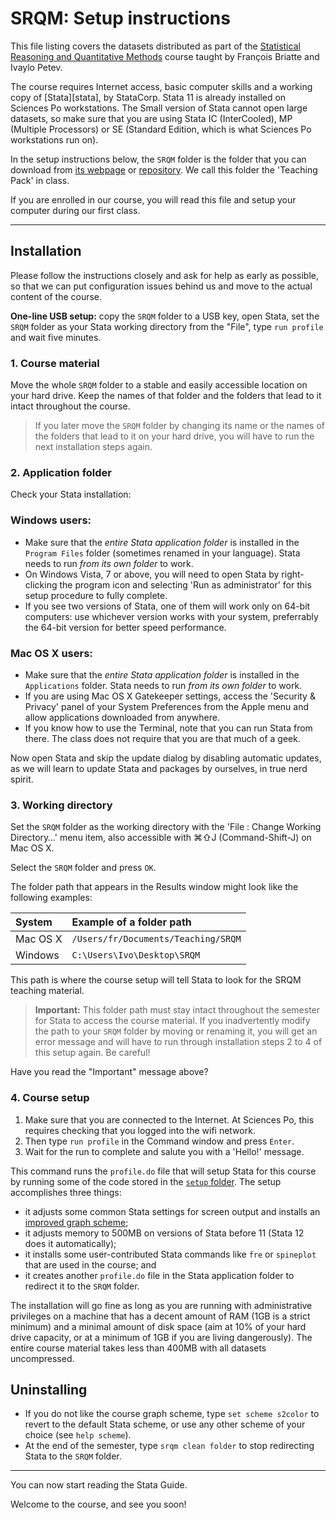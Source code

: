 # SRQM: Setup instructions

This file listing covers the datasets distributed as part of the [Statistical Reasoning and Quantitative Methods][srqm] course taught by François Briatte and Ivaylo Petev.

[srqm]: http://f.briatte.org/teaching/quanti/

The course requires Internet access, basic computer skills and a working copy of [Stata][stata], by StataCorp. Stata 11 is already installed on Sciences Po workstations. The Small version of Stata cannot open large datasets, so make sure that you are using Stata IC (InterCooled), MP (Multiple Processors) or SE (Standard Edition, which is what Sciences Po workstations run on).

[stat]: http://www.stata.com/

In the setup instructions below, the `SRQM` folder is the folder that you can download from [its webpage][srqm-page] or [repository][srqm-repo]. We call this folder the 'Teaching Pack' in class.

[srqm-page]: http://f.briatte.org/srqm/
[srqm-repo]: https://github.com/briatte/srqm

If you are enrolled in our course, you will read this file and setup your computer during our first class.

* * *

## Installation

Please follow the instructions closely and ask for help as early as possible, so that we can put configuration issues behind us and move to the actual content of the course.

__One-line USB setup:__ copy the `SRQM` folder to a USB key, open Stata, set the `SRQM` folder as your Stata working directory from the "File", type `run profile` and wait five minutes.

### 1. Course material

Move the whole `SRQM` folder to a stable and easily accessible location on your hard drive. Keep the names of that folder and the folders that lead to it intact throughout the course.

> If you later move the `SRQM` folder by changing its name or the names of the folders that lead to it on your hard drive, you will have to run the next installation steps again.

### 2. Application folder

Check your Stata installation:

### Windows users: 

- Make sure that the *entire Stata application folder* is installed in the `Program Files` folder (sometimes renamed in your language). Stata needs to run _from its own folder_ to work.
- On Windows Vista, 7 or above, you will need to open Stata by right-clicking the program icon and selecting 'Run as administrator' for this setup procedure to fully complete.
- If you see two versions of Stata, one of them will work only on 64-bit computers: use whichever version works with your system, preferrably the 64-bit version for better speed performance.

### Mac OS X users:

- Make sure that the *entire Stata application folder* is installed in the `Applications` folder. Stata needs to run _from its own folder_ to work.
- If you are using Mac OS X Gatekeeper settings, access the 'Security & Privacy' panel of your System Preferences from the Apple menu and allow applications downloaded from anywhere.
- If you know how to use the Terminal, note that you can run Stata from there. The class does not require that you are that much of a geek.

Now open Stata and skip the update dialog by disabling automatic updates, as we will learn to update Stata and packages by ourselves, in true nerd spirit.

### 3. Working directory

Set the `SRQM` folder as the working directory with the 'File : Change Working Directory…' menu item, also accessible with &#8984;&#8679;J (Command-Shift-J) on Mac OS X.

Select the `SRQM` folder and press `OK`.

The folder path that appears in the Results window might look like the following examples:

| System    | Example of a folder path            |
|:----------|:------------------------------------|
| Mac OS X  | `/Users/fr/Documents/Teaching/SRQM` |
| Windows   | `C:\Users\Ivo\Desktop\SRQM`         |

This path is where the course setup will tell Stata to look for the SRQM teaching material.

> __Important:__ This folder path must stay intact throughout the semester for Stata to access the course material. If you inadvertently modify the path to your `SRQM` folder by moving or renaming it, you will get an error message and will have to run through installation steps 2 to 4 of this setup again. Be careful!

Have you read the "Important" message above?

### 4. Course setup

1. Make sure that you are connected to the Internet. At Sciences Po, this requires checking that you logged into the wifi network. 
2. Then type `run profile` in the Command window and press `Enter`.
3. Wait for the run to complete and salute you with a 'Hello!' message.

This command runs the `profile.do` file that will setup Stata for this course by running some of the code stored in the [`setup` folder][setup]. The setup accomplishes three things:

- it adjusts some common Stata settings for screen output and installs an [improved graph scheme][burd];
- it adjusts memory to 500MB on versions of Stata before 11 (Stata 12 does it automatically);
- it installs some user-contributed Stata commands like `fre` or `spineplot` that are used in the course; and 
- it creates another `profile.do` file in the Stata application folder to redirect it to the `SRQM` folder.

[setup]: https://github.com/briatte/srqm/tree/master/setup
[burd]: https://github.com/briatte/burd

The installation will go fine as long as you are running with administrative privileges on a machine that has a decent amount of RAM (1GB is a strict minimum) and a minimal amount of disk space (aim at 10% of your hard drive capacity, or at a minimum of 1GB if you are living dangerously). The entire course material takes less than 400MB with all datasets uncompressed.

## Uninstalling

- If you do not like the course graph scheme, type `set scheme s2color` to revert to the default Stata scheme, or use any other scheme of your choice (see `help scheme`).
- At the end of the semester, type `srqm clean folder` to stop redirecting Stata to the `SRQM` folder.

* * *

You can now start reading the Stata Guide.

Welcome to the course, and see you soon!
